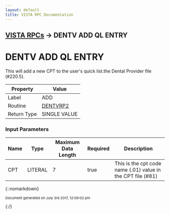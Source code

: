 ```yaml
---
layout: default
title: VISTA RPC Documentation
---
```


## [VISTA RPCs](TableOfContents) &#8594; DENTV ADD QL ENTRY
# DENTV ADD QL ENTRY

This will add a new CPT to the user's quick list.the Dental Provider file (#220.5).

Property | Value
--- | ---
Label | ADD
Routine | [DENTVRP2](http://code.osehra.org/dox/Routine_DENTVRP2_source.html)
Return Type | SINGLE VALUE


### Input Parameters

Name | Type | Maximum Data Length | Required | Description
--- | --- | --- | --- | ---
CPT | LITERAL | 7 | true | This is the cpt code name (.01) value in the CPT file (#81)



{::nomarkdown} <br/><p style="font-size: 11px">Document generated on July 3rd 2017, 12:09:02 pm</p>{:/}
